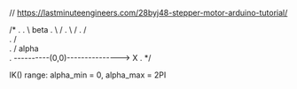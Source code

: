 // https://lastminuteengineers.com/28byj48-stepper-motor-arduino-tutorial/


/*
.
.           \ beta 
.            \    /
.             \  /
.              \/      
.              /  
.             /  alpha  
. ----------(0,0)---------------> X
.
*/


IK() range:   alpha_min = 0, alpha_max = 2PI
